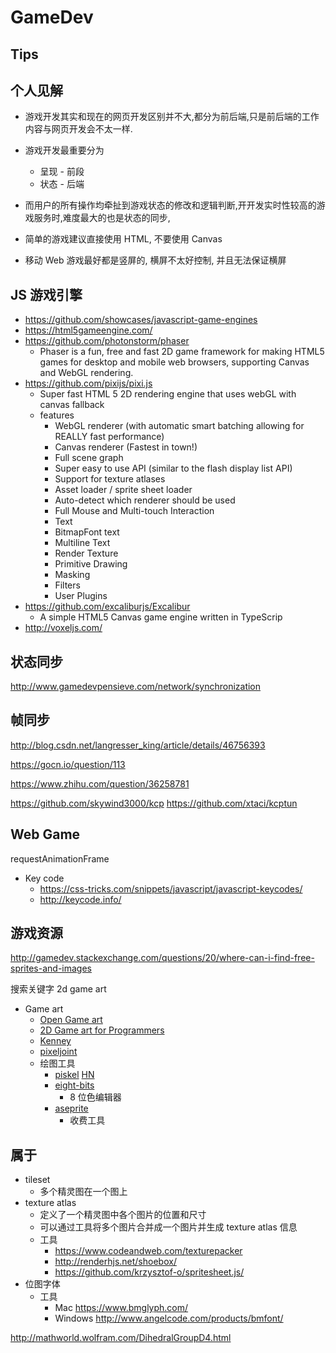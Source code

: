 # GameDev

## Tips

## 个人见解
* 游戏开发其实和现在的网页开发区别并不大,都分为前后端,只是前后端的工作内容与网页开发会不太一样.

* 游戏开发最重要分为
  * 呈现 - 前段
  * 状态 - 后端
* 而用户的所有操作均牵扯到游戏状态的修改和逻辑判断,开开发实时性较高的游戏服务时,难度最大的也是状态的同步,

* 简单的游戏建议直接使用 HTML, 不要使用 Canvas
* 移动 Web 游戏最好都是竖屏的, 横屏不太好控制, 并且无法保证横屏


## JS 游戏引擎
* https://github.com/showcases/javascript-game-engines
* https://html5gameengine.com/
* https://github.com/photonstorm/phaser
  * Phaser is a fun, free and fast 2D game framework for making HTML5 games for desktop and mobile web browsers, supporting Canvas and WebGL rendering.
* https://github.com/pixijs/pixi.js
  * Super fast HTML 5 2D rendering engine that uses webGL with canvas fallback
  * features
    * WebGL renderer (with automatic smart batching allowing for REALLY fast performance)
    * Canvas renderer (Fastest in town!)
    * Full scene graph
    * Super easy to use API (similar to the flash display list API)
    * Support for texture atlases
    * Asset loader / sprite sheet loader
    * Auto-detect which renderer should be used
    * Full Mouse and Multi-touch Interaction
    * Text
    * BitmapFont text
    * Multiline Text
    * Render Texture
    * Primitive Drawing
    * Masking
    * Filters
    * User Plugins
* https://github.com/excaliburjs/Excalibur
  * A simple HTML5 Canvas game engine written in TypeScrip
* http://voxeljs.com/



## 状态同步
http://www.gamedevpensieve.com/network/synchronization


## 帧同步
http://blog.csdn.net/langresser_king/article/details/46756393

https://gocn.io/question/113

https://www.zhihu.com/question/36258781



https://github.com/skywind3000/kcp
https://github.com/xtaci/kcptun

## Web Game
requestAnimationFrame

* Key code
  * https://css-tricks.com/snippets/javascript/javascript-keycodes/
  * http://keycode.info/


## 游戏资源
http://gamedev.stackexchange.com/questions/20/where-can-i-find-free-sprites-and-images

搜索关键字 2d game art

* Game art
  * [Open Game art](http://opengameart.org/)
  * [2D Game art for Programmers](http://www.2dgameartguru.com/)
  * [Kenney](https://kenney.itch.io/)
  * [pixeljoint](http://pixeljoint.com/)
  * 绘图工具
    * [piskel](http://www.piskelapp.com/) [HN](https://news.ycombinator.com/item?id=13539085)
    * [eight-bits](http://www.eight-bits.com/)
      * 8 位色编辑器
    * [aseprite](https://www.aseprite.org/)
      * 收费工具



## 属于
* tileset
  * 多个精灵图在一个图上
* texture atlas
  * 定义了一个精灵图中各个图片的位置和尺寸
  * 可以通过工具将多个图片合并成一个图片并生成 texture atlas 信息
  * 工具
    * https://www.codeandweb.com/texturepacker
    * http://renderhjs.net/shoebox/
    * https://github.com/krzysztof-o/spritesheet.js/
* 位图字体
  * 工具
    * Mac https://www.bmglyph.com/
    * Windows http://www.angelcode.com/products/bmfont/

http://mathworld.wolfram.com/DihedralGroupD4.html
